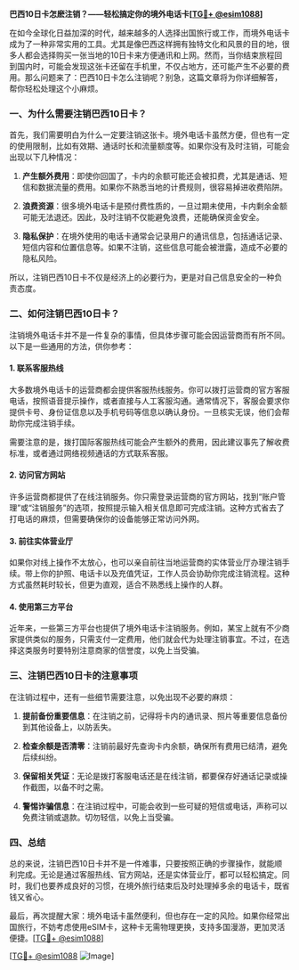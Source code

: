 **巴西10日卡怎麽注销？——轻松搞定你的境外电话卡[[TG💪+ @esim1088](https://t.me/s/esim1088)]**

在如今全球化日益加深的时代，越来越多的人选择出国旅行或工作，而境外电话卡成为了一种非常实用的工具。尤其是像巴西这样拥有独特文化和风景的目的地，很多人都会选择购买一张当地的10日卡来方便通讯和上网。然而，当你结束旅程回到国内时，可能会发现这张卡还留在手机里，不仅占地方，还可能产生不必要的费用。那么问题来了：巴西10日卡怎么注销呢？别急，这篇文章将为你详细解答，帮你轻松处理这个小麻烦。

### 一、为什么需要注销巴西10日卡？

首先，我们需要明白为什么一定要注销这张卡。境外电话卡虽然方便，但也有一定的使用限制，比如有效期、通话时长和流量额度等。如果你没有及时注销，可能会出现以下几种情况：

1. **产生额外费用**：即使你回国了，卡内的余额可能还会被扣费，尤其是通话、短信和数据流量的费用。如果你不熟悉当地的计费规则，很容易掉进收费陷阱。
   
2. **浪费资源**：很多境外电话卡是预付费性质的，一旦过期未使用，卡内剩余金额可能无法退还。因此，及时注销不仅能避免浪费，还能确保资金安全。

3. **隐私保护**：在境外使用的电话卡通常会记录用户的通讯信息，包括通话记录、短信内容和位置信息等。如果不注销，这些信息可能会被泄露，造成不必要的隐私风险。

所以，注销巴西10日卡不仅是经济上的必要行为，更是对自己信息安全的一种负责态度。

### 二、如何注销巴西10日卡？

注销境外电话卡并不是一件复杂的事情，但具体步骤可能会因运营商而有所不同。以下是一些通用的方法，供你参考：

#### 1. **联系客服热线**
大多数境外电话卡的运营商都会提供客服热线服务。你可以拨打运营商的官方客服电话，按照语音提示操作，或者直接与人工客服沟通。通常情况下，客服会要求你提供卡号、身份证信息以及手机号码等信息以确认身份。一旦核实无误，他们会帮助你完成注销手续。

需要注意的是，拨打国际客服热线可能会产生额外的费用，因此建议事先了解收费标准，或者通过网络视频通话的方式联系客服。

#### 2. **访问官方网站**
许多运营商都提供了在线注销服务。你只需登录运营商的官方网站，找到“账户管理”或“注销服务”的选项，按照提示输入相关信息即可完成注销。这种方式省去了打电话的麻烦，但需要确保你的设备能够正常访问外网。

#### 3. **前往实体营业厅**
如果你对线上操作不太放心，也可以亲自前往当地运营商的实体营业厅办理注销手续。带上你的护照、电话卡以及充值凭证，工作人员会协助你完成注销流程。这种方式虽然耗时较长，但更为直观，适合不熟悉线上操作的人群。

#### 4. **使用第三方平台**
近年来，一些第三方平台也提供了境外电话卡注销服务。例如，某宝上就有不少商家提供类似的服务，只需支付一定费用，他们就会代为处理注销事宜。不过，在选择这类服务时要特别注意商家的信誉度，以免上当受骗。

### 三、注销巴西10日卡的注意事项

在注销过程中，还有一些细节需要注意，以免出现不必要的麻烦：

1. **提前备份重要信息**：在注销之前，记得将卡内的通讯录、照片等重要信息备份到其他设备上，以防丢失。

2. **检查余额是否清零**：注销前最好先查询卡内余额，确保所有费用已结清，避免后续纠纷。

3. **保留相关凭证**：无论是拨打客服电话还是在线注销，都要保存好通话记录或操作截图，以备不时之需。

4. **警惕诈骗信息**：在注销过程中，可能会收到一些可疑的短信或电话，声称可以免费注销或退款。切勿轻信，以免上当受骗。

### 四、总结

总的来说，注销巴西10日卡并不是一件难事，只要按照正确的步骤操作，就能顺利完成。无论是通过客服热线、官方网站，还是实体营业厅，都可以轻松搞定。同时，我们也要养成良好的习惯，在境外旅行结束后及时处理掉多余的电话卡，既省钱又省心。

最后，再次提醒大家：境外电话卡虽然便利，但也存在一定的风险。如果你经常出国旅行，不妨考虑使用eSIM卡，这种卡无需物理更换，支持多国漫游，更加灵活便捷。[[TG💪+ @esim1088](https://t.me/s/esim1088)]

[[TG💪+ @esim1088](https://t.me/s/esim1088) ![Image](https://i.postimg.cc/4NQfJmqS/Snipaste-2025-05-13-00-14-12.png)]